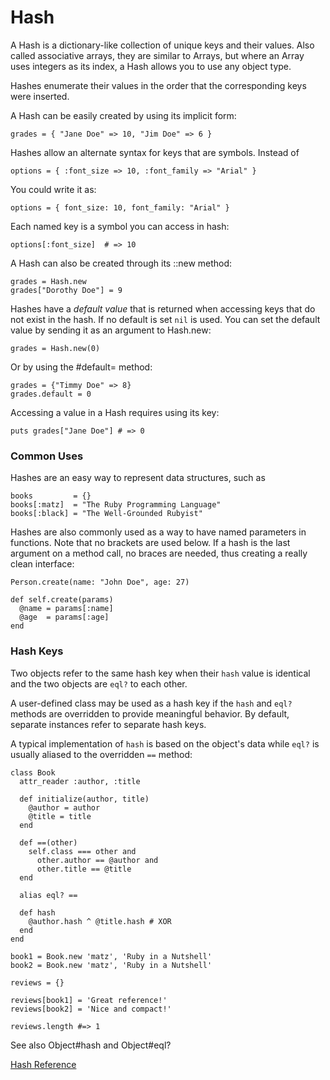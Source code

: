 # Hash

A Hash is a dictionary-like collection of unique keys and their values. Also
called associative arrays, they are similar to Arrays, but where an Array uses
integers as its index, a Hash allows you to use any object type.

Hashes enumerate their values in the order that the corresponding keys were
inserted.

A Hash can be easily created by using its implicit form:

    grades = { "Jane Doe" => 10, "Jim Doe" => 6 }

Hashes allow an alternate syntax for keys that are symbols. Instead of

    options = { :font_size => 10, :font_family => "Arial" }

You could write it as:

    options = { font_size: 10, font_family: "Arial" }

Each named key is a symbol you can access in hash:

    options[:font_size]  # => 10

A Hash can also be created through its ::new method:

    grades = Hash.new
    grades["Dorothy Doe"] = 9

Hashes have a *default value* that is returned when accessing keys that do not
exist in the hash. If no default is set `nil` is used. You can set the default
value by sending it as an argument to Hash.new:

    grades = Hash.new(0)

Or by using the #default= method:

    grades = {"Timmy Doe" => 8}
    grades.default = 0

Accessing a value in a Hash requires using its key:

    puts grades["Jane Doe"] # => 0

### Common Uses

Hashes are an easy way to represent data structures, such as

    books         = {}
    books[:matz]  = "The Ruby Programming Language"
    books[:black] = "The Well-Grounded Rubyist"

Hashes are also commonly used as a way to have named parameters in functions.
Note that no brackets are used below. If a hash is the last argument on a
method call, no braces are needed, thus creating a really clean interface:

    Person.create(name: "John Doe", age: 27)

    def self.create(params)
      @name = params[:name]
      @age  = params[:age]
    end

### Hash Keys

Two objects refer to the same hash key when their `hash` value is identical
and the two objects are `eql?` to each other.

A user-defined class may be used as a hash key if the `hash` and `eql?`
methods are overridden to provide meaningful behavior.  By default, separate
instances refer to separate hash keys.

A typical implementation of `hash` is based on the object's data while `eql?`
is usually aliased to the overridden `==` method:

    class Book
      attr_reader :author, :title

      def initialize(author, title)
        @author = author
        @title = title
      end

      def ==(other)
        self.class === other and
          other.author == @author and
          other.title == @title
      end

      alias eql? ==

      def hash
        @author.hash ^ @title.hash # XOR
      end
    end

    book1 = Book.new 'matz', 'Ruby in a Nutshell'
    book2 = Book.new 'matz', 'Ruby in a Nutshell'

    reviews = {}

    reviews[book1] = 'Great reference!'
    reviews[book2] = 'Nice and compact!'

    reviews.length #=> 1

See also Object#hash and Object#eql?

[Hash Reference](http://ruby-doc.org/core-2.5.0/Hash.html)
